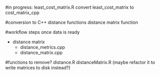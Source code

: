 #in progress: least_cost_matrix.R
convert least_cost_matrix to cost_matrix_cpp


#conversion to C++
distance functions
distance matrix function


#workflow steps once data is ready
- distance matrix
  - distance_metrics.cpp
  - distance_matrix.cpp

#functions to remove?
distance.R
distanceMatrix.R (maybe refactor it to write matrices to disk instead?)
